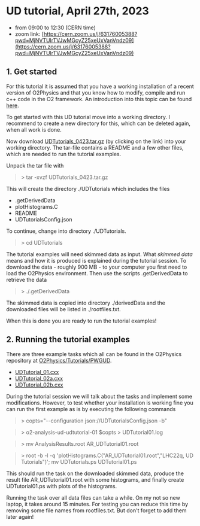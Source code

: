 # UD tutorial, April 27th, 2023
- from 09:00 to 12:30 (CERN time)
- zoom link: [https://cern.zoom.us/j/63176005388?pwd=MjNVTUlrTVJwMGcyZ25xeUxVanVndz09](https://cern.zoom.us/j/63176005388?pwd=MjNVTUlrTVJwMGcyZ25xeUxVanVndz09)

## 1. Get started

For this tutorial it is assumed that you have a working installation of a recent version of O2Physics and that you know how to modify, compile and run c++ code in the O2 framework. An introduction into this topic can be found [here](https://indico.cern.ch/event/1267433/contributions/5359315/attachments/2629584/4547945/Git,%20GitHub%20and%20aliBuild%20intro.pdf).

To get started with this UD tutorial move into a working directory. I recommend to create a new directory for this, which can be deleted again, when all work is done.

Now download [UDTutorials_0423.tar.gz](https://cernbox.cern.ch/s/1DbjlSoVyQ7RlCE) (by clicking on the link) into your working directory. The tar-file contains a README and a few other files, which are needed to run the tutorial examples.

Unpack the tar file with
> \> tar -xvzf UDTutorials_0423.tar.gz

This will create the directory ./UDTutorials which includes the files

- .getDerivedData
- plotHistograms.C
- README
- UDTutorialsConfig.json

To continue, change into directory ./UDTutorials.
> \> cd UDTutorials

The tutorial examples will need skimmed data as input. What *skimmed data* means and how it is produced is explained during the tutorial session.
To download the data - roughly 900 MB - to your computer you first need to load the O2Physics environment. Then use the scripts .getDerivedData to retrieve the data

> \> ./.getDerivedData

The skimmed data is copied into directory ./derivedData and the downloaded files will be listed in ./rootfiles.txt.

When this is done you are ready to run the tutorial examples!


## 2. Running the tutorial examples

There are three example tasks which all can be found in the O2Physics repository at [O2Physics/Tutorials/PWGUD](https://github.com/AliceO2Group/O2Physics/tree/master/Tutorials/PWGUD).

- [UDTutorial_01.cxx](https://github.com/AliceO2Group/O2Physics/tree/master/Tutorials/PWGUD/UDTutorial_01.cxx)
- [UDTutorial_02a.cxx](https://github.com/AliceO2Group/O2Physics/tree/master/Tutorials/PWGUD/UDTutorial_02a.cxx)
- [UDTutorial_02b.cxx](https://github.com/AliceO2Group/O2Physics/tree/master/Tutorials/PWGUD/UDTutorial_02b.cxx)

During the tutorial session we will talk about the tasks and implement some modifications. However, to test whether your
installation is working fine you can run the first example as is by executing the following commands

> \> copts="--configuration json://UDTutorialsConfig.json -b"

> \> o2-analysis-ud-udtutorial-01 $copts > UDTutorial01.log

> \> mv AnalysisResults.root AR_UDTutorial01.root

> \> root -b -l -q 'plotHistograms.C("AR_UDTutorial01.root","LHC22q, UD Tutorials")';  mv UDTutorials.ps UDTutorial01.ps

This should run the task on the downloaded skimmed data, produce the result file AR_UDTutorial01.root with some histograms, and finally create UDTutorial01.ps with plots of the histograms.

Running the task over all data files can take a while. On my not so new laptop, it takes around 15 minutes. For testing you can reduce this time by removing some file names from rootfiles.txt. But don't forget to add them later again!
